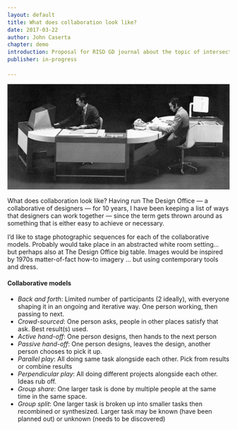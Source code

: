 ```yaml
---
layout: default
title: What does collaboration look like?
date: 2017-03-22
author: John Caserta
chapter: demo
introduction: Proposal for RISD GD journal about the topic of intersections.
publisher: in-progress

---
```


![co-working](/img/men_desks.jpg)

What does collaboration look like? Having run The Design Office — a collaborative of designers — for 10 years, I have been keeping a list of ways that designers can work together — since the term gets thrown around as something that is either easy to achieve or necessary.  

I’d like to stage photographic sequences for each of the collaborative models. Probably would take place in an abstracted white room setting… but perhaps also at The Design Office big table. Images would be inspired by 1970s matter-of-fact how-to imagery … but using contemporary tools and dress.

#### Collaborative models

* *Back and forth*: Limited number of participants (2 ideally), with everyone shaping it in an ongoing and iterative way. One person working, then passing to next.
* *Crowd-sourced*: One person asks, people in other places satisfy that ask. Best result(s) used.
* *Active hand-off*: One person designs, then hands to the next person
* *Passive hand-off*: One person designs, leaves the design, another person chooses to pick it up.
* *Parallel play*: All doing same task alongside each other. Pick from results or combine results
* *Perpendicular play*: All doing different projects alongside each other. Ideas rub off.
* *Group share*: One larger task is done by multiple people at the same time in the same space.
* *Group split*: One larger task is broken up into smaller tasks then recombined or synthesized. Larger task may be known (have been planned out) or unknown (needs to be discovered)
